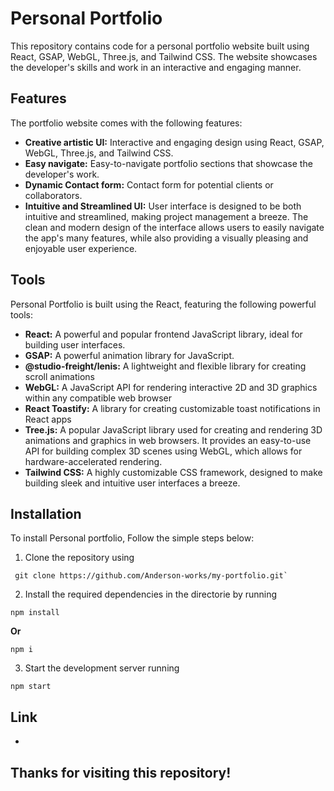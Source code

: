 # Personal Portfolio

This repository contains code for a personal portfolio website built using React, GSAP, WebGL, Three.js, and Tailwind CSS. The website showcases the developer's skills and work in an interactive and engaging manner.

## Features
The portfolio website comes with the following features:

- **Creative artistic UI:** Interactive and engaging design using React, GSAP, WebGL, Three.js, and Tailwind CSS.
- **Easy navigate:** Easy-to-navigate portfolio sections that showcase the developer's work.
- **Dynamic Contact form:** Contact form for potential clients or collaborators.
- **Intuitive and Streamlined UI:** User interface is designed to be both intuitive and streamlined, making project management a breeze. The clean and modern design of the interface allows users to easily navigate the app's many features, while also providing a visually pleasing and enjoyable user experience.

## Tools

Personal Portfolio is built using the React, featuring the following powerful tools:

- **React:** A powerful and popular frontend JavaScript library, ideal for building user interfaces.
- **GSAP:** A powerful animation library for JavaScript.
- **@studio-freight/lenis:** A lightweight and flexible library for creating scroll animations
- **WebGL:** A JavaScript API for rendering interactive 2D and 3D graphics within any compatible web browser
- **React Toastify:** A library for creating customizable toast notifications in React apps
- **Tree.js:** A popular JavaScript library used for creating and rendering 3D animations and graphics in web browsers. It provides an easy-to-use API for building complex 3D scenes using WebGL, which allows for hardware-accelerated rendering.
- **Tailwind CSS:** A highly customizable CSS framework, designed to make building sleek and intuitive user interfaces a breeze.

## Installation

To install Personal portfolio, Follow the simple steps below:

1. Clone the repository using

```
 git clone https://github.com/Anderson-works/my-portfolio.git`
```

2. Install the required dependencies in the directorie by running

```
npm install
```

**Or**

```
npm i
```

3. Start the development server running

```
npm start
```

## Link

-

## Thanks for visiting this repository!
